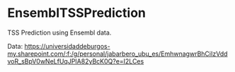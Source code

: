 # EnsemblTSSPrediction
TSS Prediction using Ensembl data.


Data: https://universidaddeburgos-my.sharepoint.com/:f:/g/personal/jabarbero_ubu_es/EmhwnagwrBhCiIzVddvoR_sBpV0wNeLfUqJPIA82yBcK0Q?e=I2LCes
